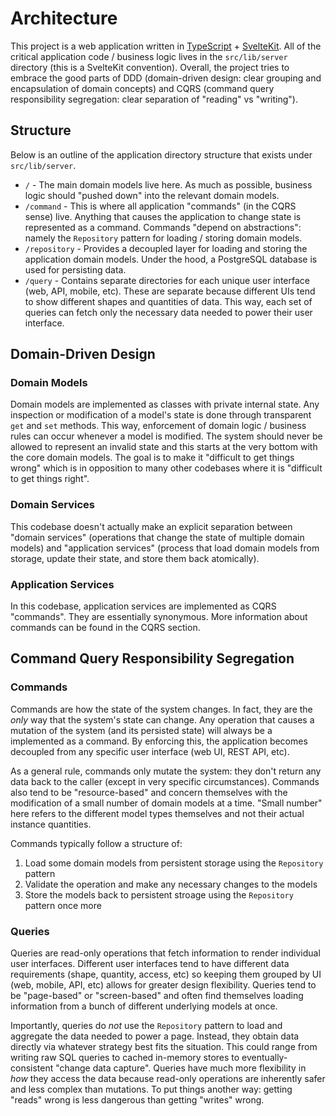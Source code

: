 # Architecture

This project is a web application written in [TypeScript](https://www.typescriptlang.org/) + [SvelteKit](https://svelte.dev/docs/kit/introduction).
All of the critical application code / business logic lives in the `src/lib/server` directory (this is a SvelteKit convention).
Overall, the project tries to embrace the good parts of DDD (domain-driven design: clear grouping and encapsulation of domain concepts) and CQRS (command query responsibility segregation: clear separation of "reading" vs "writing").

## Structure

Below is an outline of the application directory structure that exists under `src/lib/server`.

- `/` - The main domain models live here. As much as possible, business logic should "pushed down" into the relevant domain models.
- `/command` - This is where all application "commands" (in the CQRS sense) live. Anything that causes the application to change state is represented as a command. Commands "depend on abstractions": namely the `Repository` pattern for loading / storing domain models.
- `/repository` - Provides a decoupled layer for loading and storing the application domain models. Under the hood, a PostgreSQL database is used for persisting data.
- `/query` - Contains separate directories for each unique user interface (web, API, mobile, etc). These are separate because different UIs tend to show different shapes and quantities of data. This way, each set of queries can fetch only the necessary data needed to power their user interface.

## Domain-Driven Design

### Domain Models

Domain models are implemented as classes with private internal state.
Any inspection or modification of a model's state is done through transparent `get` and `set` methods.
This way, enforcement of domain logic / business rules can occur whenever a model is modified.
The system should never be allowed to represent an invalid state and this starts at the very bottom with the core domain models.
The goal is to make it "difficult to get things wrong" which is in opposition to many other codebases where it is "difficult to get things right".

### Domain Services

This codebase doesn't actually make an explicit separation between "domain services" (operations that change the state of multiple domain models) and "application services" (process that load domain models from storage, update their state, and store them back atomically).

### Application Services

In this codebase, application services are implemented as CQRS "commands".
They are essentially synonymous.
More information about commands can be found in the CQRS section.

## Command Query Responsibility Segregation

### Commands

Commands are how the state of the system changes.
In fact, they are the _only_ way that the system's state can change.
Any operation that causes a mutation of the system (and its persisted state) will always be a implemented as a command.
By enforcing this, the application becomes decoupled from any specific user interface (web UI, REST API, etc).

As a general rule, commands only mutate the system: they don't return any data back to the caller (except in very specific circumstances).
Commands also tend to be "resource-based" and concern themselves with the modification of a small number of domain models at a time.
"Small number" here refers to the different model types themselves and not their actual instance quantities.

Commands typically follow a structure of:

1. Load some domain models from persistent storage using the `Repository` pattern
2. Validate the operation and make any necessary changes to the models
3. Store the models back to persistent stroage using the `Repository` pattern once more

### Queries

Queries are read-only operations that fetch information to render individual user interfaces.
Different user interfaces tend to have different data requirements (shape, quantity, access, etc) so keeping them grouped by UI (web, mobile, API, etc) allows for greater design flexibility.
Queries tend to be "page-based" or "screen-based" and often find themselves loading information from a bunch of different underlying models at once.

Importantly, queries do _not_ use the `Repository` pattern to load and aggregate the data needed to power a page.
Instead, they obtain data directly via whatever strategy best fits the situation.
This could range from writing raw SQL queries to cached in-memory stores to eventually-consistent "change data capture".
Queries have much more flexibility in _how_ they access the data because read-only operations are inherently safer and less complex than mutations.
To put things another way: getting "reads" wrong is less dangerous than getting "writes" wrong.
